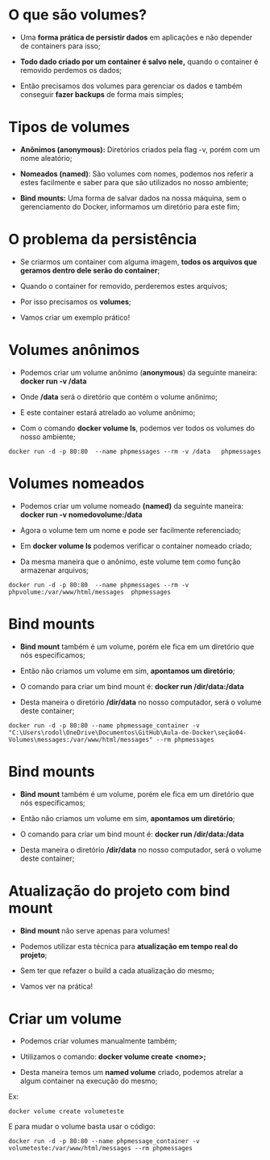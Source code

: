 # O que são volumes? #

* Uma **forma prática de persistir dados** em aplicações e não depender de containers para isso;​

* **Todo dado criado por um container é salvo nele,** quando o container é removido perdemos os dados;​

* Então precisamos dos volumes para gerenciar os dados e também conseguir **fazer backups** de forma mais simples;​

# Tipos de volumes #

* **Anônimos (anonymous):** Diretórios criados pela flag -v, porém com um nome aleatório;​

* **Nomeados (named)**: São volumes com nomes, podemos nos referir a estes facilmente e saber para que são utilizados no nosso ambiente;​

* **Bind mounts:** Uma forma de salvar dados na nossa máquina, sem o gerenciamento do Docker, informamos um diretório para este fim;​

# O problema da persistência #

* Se criarmos um container com alguma imagem, **todos os arquivos que geramos dentro dele serão do container**;​

* Quando o container for removido, perderemos estes arquivos;​

* Por isso precisamos os **volumes**;​

* Vamos criar um exemplo prático!​

# Volumes anônimos #

* Podemos criar um volume anônimo (**anonymous**) da seguinte maneira: **docker run -v /data​**

* Onde **/data** será o diretório que contém o volume anônimo;​

* E este container estará atrelado ao volume anônimo;​

* Com o comando **docker volume ls**, podemos ver todos os volumes do nosso ambiente;​

```
docker run -d -p 80:80  --name phpmessages --rm -v /data   phpmessages
```

# Volumes nomeados #

* Podemos criar um volume nomeado **(named)** da seguinte maneira: **docker run -v nomedovolume:/data​**

* Agora o volume tem um nome  e pode ser facilmente referenciado;​

* Em **docker volume ls** podemos verificar o container nomeado criado;​

* Da mesma maneira que o anônimo, este volume tem como função armazenar arquivos;​

```
docker run -d -p 80:80  --name phpmessages --rm -v phpvolume:/var/www/html/messages  phpmessages
```

# Bind mounts #


* **Bind mount** também é um volume, porém ele fica em um diretório que nós especificamos;​

* Então não criamos um volume em sim, **apontamos um diretório**;​

* O comando para criar um bind mount é: **docker run /dir/data:/data​**

* Desta maneira o diretório **/dir/data** no nosso computador, será o volume deste container;​
```
docker run -d -p 80:80 --name phpmessage_container -v "C:\Users\rodol\OneDrive\Documentos\GitHub\Aula-de-Docker\seção04-Volumes\messages:/var/www/html/messages" --rm phpmessages
```

# Bind mounts #

* **Bind mount** também é um volume, porém ele fica em um diretório que nós especificamos;​

* Então não criamos um volume em sim, **apontamos um diretório**;​

* O comando para criar um bind mount é: **docker run /dir/data:/data​**

* Desta maneira o diretório **/dir/data** no nosso computador, será o volume deste container;​

# Atualização do projeto com bind mount #

* **Bind mount** não serve apenas para volumes!​

* Podemos utilizar esta técnica para **atualização em tempo real do projeto**;​

* Sem ter que refazer o build a cada atualização do mesmo;​

* Vamos ver na prática!​

# Criar um volume #

* Podemos criar volumes manualmente também;​

* Utilizamos o comando: **docker volume create &lt;nome>;​**

* Desta maneira temos um **named volume** criado, podemos atrelar a algum container na execução do mesmo;​

Ex:
```
docker volume create volumeteste
```
E para mudar o volume basta usar o código:
```
docker run -d -p 80:80 --name phpmessage_container -v volumeteste:/var/www/html/messages --rm phpmessages
``` 